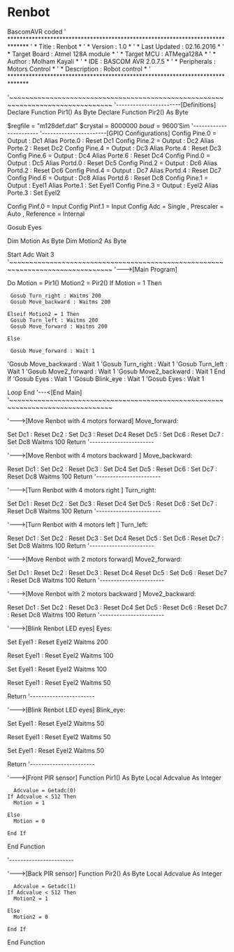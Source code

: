# Renbot
BascomAVR coded 
' ******************************************************************************
' * Title         : Renbot                                                     *
' * Version       : 1.0                                                        *
' * Last Updated  : 02.16.2016                                                 *
' * Target Board  : Atmel 128A module                                          *
' * Target MCU    : ATMega128A                                                 *
' * Author        : Molham Kayali                                              *
' * IDE           : BASCOM AVR 2.0.7.5                                         *
' * Peripherals   : Motors Control                                             *
' * Description   : Robot control                                              *
' ******************************************************************************

'~~~~~~~~~~~~~~~~~~~~~~~~~~~~~~~~~~~~~~~~~~~~~~~~~~~~~~~~~~~~~~~~~~~~~~~~~~~~~~~
'-----------------------[Definitions]
Declare Function Pir1() As Byte
Declare Function Pir2() As Byte

$regfile = "m128def.dat"
$crystal = 8000000
$baud = 9600
'$Sim
'-----------------------
'-----------------------[GPIO Configurations]
Config Pine.0 = Output : Dc1 Alias Porte.0 : Reset Dc1
Config Pine.2 = Output : Dc2 Alias Porte.2 : Reset Dc2
Config Pine.4 = Output : Dc3 Alias Porte.4 : Reset Dc3
Config Pine.6 = Output : Dc4 Alias Porte.6 : Reset Dc4
Config Pind.0 = Output : Dc5 Alias Portd.0 : Reset Dc5
Config Pind.2 = Output : Dc6 Alias Portd.2 : Reset Dc6
Config Pind.4 = Output : Dc7 Alias Portd.4 : Reset Dc7
Config Pind.6 = Output : Dc8 Alias Portd.6 : Reset Dc8
Config Pine.1 = Output : Eyel1 Alias Porte.1 : Set Eyel1
Config Pine.3 = Output : Eyel2 Alias Porte.3 : Set Eyel2

Config Pinf.0 = Input
Config Pinf.1 = Input
Config Adc = Single , Prescaler = Auto , Reference = Internal

Gosub Eyes

Dim Motion As Byte
Dim Motion2 As Byte


Start Adc
Wait 3
'~~~~~~~~~~~~~~~~~~~~~~~~~~~~~~~~~~~~~~~~~~~~~~~~~~~~~~~~~~~~~~~~~~~~~~~~~~~~~~~
'--->[Main Program]


Do
   Motion = Pir1()
   Motion2 = Pir2()
    If Motion = 1 Then

     Gosub Turn_right : Waitms 200
     Gosub Move_backward : Waitms 200

    Elseif Motion2 = 1 Then
     Gosub Turn_left : Waitms 200
     Gosub Move_forward : Waitms 200

    Else

     Gosub Move_forward : Wait 1
   'Gosub Move_backward : Wait 1
   'Gosub Turn_right : Wait 1
   'Gosub Turn_left : Wait 1
   'Gosub Move2_forward : Wait 1
   'Gosub Move2_backward : Wait 1
   End If
   'Gosub Eyes : Wait 1
   'Gosub Blink_eye : Wait 1
   'Gosub Eyes : Wait 1



Loop
End
'---<[End Main]
'~~~~~~~~~~~~~~~~~~~~~~~~~~~~~~~~~~~~~~~~~~~~~~~~~~~~~~~~~~~~~~~~~~~~~~~~~~~~~~~

'--->[Move Renbot with 4 motors forward]
Move_forward:

   Set Dc1 : Reset Dc2 : Set Dc3 : Reset Dc4
   Reset Dc5 : Set Dc6 : Reset Dc7 : Set Dc8
   Waitms 100
Return
'-----------------------

'--->[Move Renbot with 4 motors backward ]
Move_backward:

   Reset Dc1 : Set Dc2 : Reset Dc3 : Set Dc4
   Set Dc5 : Reset Dc6 : Set Dc7 : Reset Dc8
   Waitms 100
Return
'-----------------------

'--->[Turn Renbot with 4 motors right ]
Turn_right:

   Set Dc1 : Reset Dc2 : Set Dc3 : Reset Dc4
   Set Dc5 : Reset Dc6 : Set Dc7 : Reset Dc8
   Waitms 100
Return
'-----------------------

'--->[Turn Renbot with 4 motors left ]
Turn_left:

   Reset Dc1 : Set Dc2 : Reset Dc3 : Set Dc4
   Reset Dc5 : Set Dc6 : Reset Dc7 : Set Dc8
   Waitms 100
Return
'-----------------------

'--->[Move Renbot with 2 motors forward]
Move2_forward:

   Set Dc1 : Reset Dc2 : Reset Dc3 : Reset Dc4
   Reset Dc5 : Set Dc6 : Reset Dc7 : Reset Dc8
   Waitms 100
Return
'-----------------------

'--->[Move Renbot with 2 motors backward ]
Move2_backward:

   Reset Dc1 : Set Dc2 : Reset Dc3 : Reset Dc4
   Set Dc5 : Reset Dc6 : Reset Dc7 : Reset Dc8
   Waitms 100
Return
'-----------------------

'--->[Blink Renbot LED eyes]
Eyes:

   Set Eyel1 : Reset Eyel2
   Waitms 200

   Reset Eyel1 : Reset Eyel2
   Waitms 100

   Set Eyel1 : Reset Eyel2
   Waitms 100

   Reset Eyel1 : Reset Eyel2
   Waitms 50

Return
'-----------------------

'--->[Blink Renbot LED eyes]
Blink_eye:

   Set Eyel1 : Reset Eyel2
   Waitms 50

   Reset Eyel1 : Reset Eyel2
   Waitms 50

   Set Eyel1 : Reset Eyel2
   Waitms 50

Return
'-----------------------

'--->[Front PIR sensor]
Function Pir1() As Byte
Local Adcvalue As Integer


      Adcvalue = Getadc(0)
    If Adcvalue < 512 Then
      Motion = 1

    Else
      Motion = 0

    End If
End Function

'-----------------------

'--->[Back PIR sensor]
Function Pir2() As Byte
Local Adcvalue As Integer


      Adcvalue = Getadc(1)
    If Adcvalue < 512 Then
      Motion2 = 1

    Else
      Motion2 = 0

    End If
End Function
